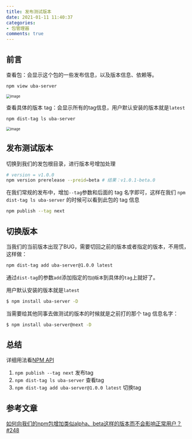 ```yaml
---
title: 发布测试版本
date: 2021-01-11 11:40:37
categories:
- 包管理器
comments: true
---
```


## 前言 

查看包：会显示这个包的一些发布信息，以及版本信息、依赖等。

```bash
npm view uba-server
```

<!-- more -->

<img src="https://user-images.githubusercontent.com/3817644/34330645-2c9218ce-e95a-11e7-8802-370cefe4d362.png" alt="image" style="zoom:67%;" />

查看具体的版本 tag：会显示所有的tag信息，用户默认安装的版本就是`latest`

```bash
npm dist-tag ls uba-server
```

<img src="https://user-images.githubusercontent.com/3817644/34330651-36d5d0dc-e95a-11e7-9e56-fd7149ee42ef.png" alt="image" style="zoom:67%;" />



## 发布测试版本

切换到我们的发包根目录，进行版本号增加处理

```bash
# version = v1.0.0
npm version prerelease --preid=beta # 结果：v1.0.1-beta.0
```

在我们常规的发布中，增加`--tag`参数和后面的 tag 名字即可，这样在我们 `npm dist-tag ls uba-server` 的时候可以看到此包的 tag 信息

```bash
npm publish --tag next
```



## 切换版本

当我们的当前版本出现了BUG，需要切回之前的版本或者指定的版本，不用慌，这样做：

```bash
npm dist-tag add uba-server@1.0.0 latest
```

通过`dist-tag`的参数`add`添加指定的`包@版本`到具体的`tag`上就好了。



用户默认安装的版本就是`latest`

```bash
$ npm install uba-server -D
```

当需要给其他同事去做测试的版本的时候就是之前打的那个 tag 信息名字：

```bash
$ npm install uba-server@next -D
```



## 总结

详细用法看[NPM API](https://docs.npmjs.com/cli/dist-tag)

1. `npm publish --tag next` 发布tag
2. `npm dist-tag ls uba-server` 查看tag
3. `npm dist-tag add uba-server@1.0.0 latest` 切换tag



## 参考文章

[如何向我们的npm包增加类似alpha、beta这样的版本而不会影响正常用户？ #248](https://github.com/iuap-design/blog/issues/248)